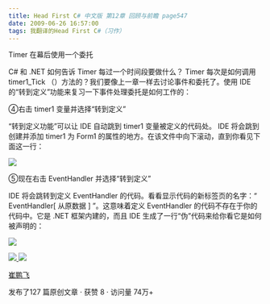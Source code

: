 ```yaml
---
title: Head First C# 中文版 第12章 回顾与前瞻 page547
date: 2009-06-26 16:57:00
tags: 我翻译的Head First C#（习作）
---
```

Timer  在幕后使用一个委托

  

C#  和  .NET  如何告诉  Timer  每过一个时间段要做什么？  Timer  每次是如何调用  timer1_Tick
（）方法的？我们要像上一章一样去讨论事件和委托了。使用  IDE  的“转到定义”功能来复习一下事件处理委托是如何工作的：

  

④右击  timer1  变量并选择“转到定义”

  

“转到定义功能”可以让  IDE  自动跳到  timer1  变量被定义的代码处。  IDE  将会跳到创建并添加  timer1  为  Form1
的属性的地方。在该文件中向下滚动，直到你看见下面这一行：

  

![](https://p-blog.csdn.net/images/p_blog_csdn_net/cuipengfei1/EntryImages/20090626/2009-06-26_16-19-38.jpg)

⑤现在右击  EventHandler  并选择“转到定义”

  

IDE  将会跳转到定义  EventHandler  的代码。看看显示代码的新标签页的名字：“  EventHandler[  从原数据  ]
”。这意味着定义  EventHandler  的代码不存在于你的代码中。它是  .NET  框架内建的，而且  IDE
生成了一行“伪”代码来给你看它是如何被声明的：

  

![](https://p-blog.csdn.net/images/p_blog_csdn_net/cuipengfei1/EntryImages/20090626/2009-06-26_16-51-34.jpg)



[ ![](https://profile.csdnimg.cn/5/2/5/3_cuipengfei1)
![](https://g.csdnimg.cn/static/user-reg-year/1x/11.png)
](https://blog.csdn.net/cuipengfei1)

[ 崔鹏飞 ](https://blog.csdn.net/cuipengfei1)

发布了127 篇原创文章  ·  获赞 8  ·  访问量 74万+


